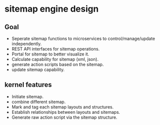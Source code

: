 # sitemap engine design

## Goal
* Seperate sitemap functions to microservices to control/manage/update independently.
* REST API interfaces for sitemap operations.
* Portal for sitemap to better visualize it.
* Calculate capability for sitemap (xml, json).
* generate action scripts based on the sitemap.
* update sitemap capability.

## kernel features
* Initiate sitemap.
* combine different sitemap.
* Mark and tag each sitemap layouts and structures.
* Establish relationships between layouts and sitemaps.
* Generate raw action script via the sitemap structure.



